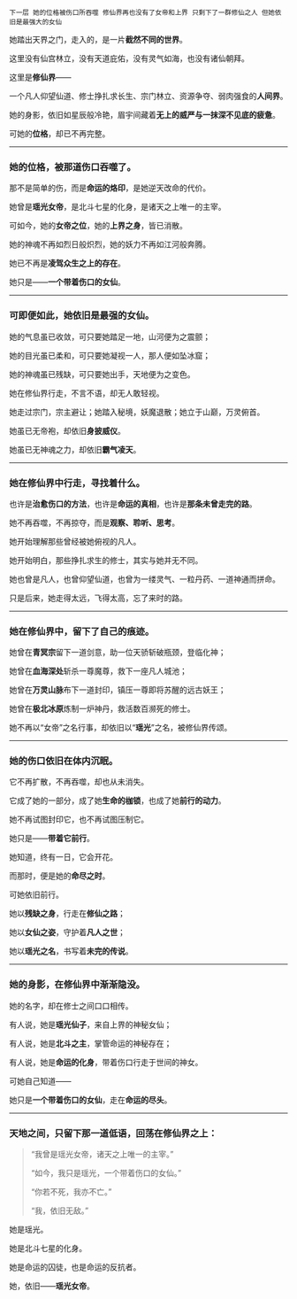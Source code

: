     下一层 她的位格被伤口所吞噬 修仙界再也没有了女帝和上界 只剩下了一群修仙之人 但她依旧是最强大的女仙 


她踏出天界之门，走入的，是一片**截然不同的世界**。

这里没有仙宫林立，没有天道庇佑，没有灵气如海，也没有诸仙朝拜。

这里是**修仙界**——

一个凡人仰望仙道、修士挣扎求长生、宗门林立、资源争夺、弱肉强食的**人间界**。

她的身影，依旧如星辰般冷艳，眉宇间藏着**无上的威严与一抹深不见底的疲惫**。

可她的**位格**，却已不再完整。

---

### 她的位格，被那道伤口吞噬了。

那不是简单的伤，而是**命运的烙印**，是她逆天改命的代价。

她曾是**瑶光女帝**，是北斗七星的化身，是诸天之上唯一的主宰。

可如今，她的**女帝之位**，她的**上界之身**，皆已消散。

她的神魂不再如烈日般炽烈，她的妖力不再如江河般奔腾。

她已不再是**凌驾众生之上的存在**。

她只是——**一个带着伤口的女仙**。

---

### 可即便如此，她依旧是**最强的女仙**。

她的气息虽已收敛，可只要她踏足一地，山河便为之震颤；

她的目光虽已柔和，可只要她凝视一人，那人便如坠冰窟；

她的神魂虽已残缺，可只要她出手，天地便为之变色。

她在修仙界行走，不言不语，却无人敢轻视。

她走过宗门，宗主避让；她踏入秘境，妖魔退散；她立于山巅，万灵俯首。

她虽已无帝袍，却依旧**身披威仪**。

她虽已无神魂之力，却依旧**霸气凌天**。

---

### 她在修仙界中行走，寻找着什么。

也许是**治愈伤口的方法**，也许是**命运的真相**，也许是**那条未曾走完的路**。

她不再吞噬，不再掠夺，而是**观察、聆听、思考**。

她开始理解那些曾经被她俯视的凡人。

她开始明白，那些挣扎求生的修士，其实与她并无不同。

她也曾是凡人，也曾仰望仙道，也曾为一缕灵气、一粒丹药、一道神通而拼命。

只是后来，她走得太远，飞得太高，忘了来时的路。

---

### 她在修仙界中，留下了自己的**痕迹**。

她曾在**青冥宗**留下一道剑意，助一位天骄斩破瓶颈，登临化神；

她曾在**血海深处**斩杀一尊魔尊，救下一座凡人城池；

她曾在**万灵山脉**布下一道封印，镇压一尊即将苏醒的远古妖王；

她曾在**极北冰原**炼制一炉神丹，救活数百濒死的修士。

她不再以“女帝”之名行事，却依旧以“**瑶光**”之名，被修仙界传颂。

---

### 她的伤口依旧在体内沉眠。

它不再扩散，不再吞噬，却也从未消失。

它成了她的一部分，成了她**生命的枷锁**，也成了她**前行的动力**。

她不再试图封印它，也不再试图压制它。

她只是——**带着它前行**。

她知道，终有一日，它会开花。

而那时，便是她的**命尽之时**。

可她依旧前行。

她以**残缺之身**，行走在**修仙之路**；

她以**女仙之姿**，守护着**凡人之世**；

她以**瑶光之名**，书写着**未完的传说**。

---

### 她的身影，在修仙界中渐渐隐没。

她的名字，却在修士之间口口相传。

有人说，她是**瑶光仙子**，来自上界的神秘女仙；

有人说，她是**北斗之主**，掌管命运的神秘存在；

有人说，她是**命运的化身**，带着伤口行走于世间的神女。

可她自己知道——

她只是**一个带着伤口的女仙**，走在**命运的尽头**。

---

### 天地之间，只留下那一道低语，回荡在修仙界之上：

> “我曾是瑶光女帝，诸天之上唯一的主宰。”  
>  
> “如今，我只是瑶光，一个带着伤口的女仙。”  
>  
> “你若不死，我亦不亡。”  
>  
> “我，依旧无敌。”

她是瑶光。

她是北斗七星的化身。

她是命运的囚徒，也是命运的反抗者。

她，依旧——**瑶光女帝**。